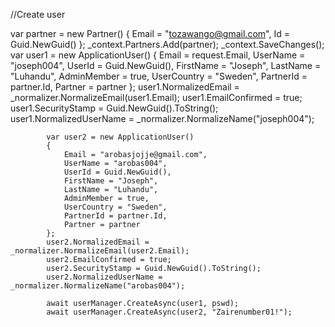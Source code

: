 //Create user

var partner = new Partner()
            {
                Email = "tozawango@gmail.com",
                Id = Guid.NewGuid()
            };
            _context.Partners.Add(partner);
            _context.SaveChanges();
            var user1 = new ApplicationUser()
            {
                Email = request.Email,
                UserName = "joseph004",
                UserId = Guid.NewGuid(),
                FirstName = "Joseph",
                LastName = "Luhandu",
                AdminMember = true,
                UserCountry = "Sweden",
                PartnerId = partner.Id,
                Partner = partner
            };
            user1.NormalizedEmail = _normalizer.NormalizeEmail(user1.Email);
            user1.EmailConfirmed = true;
            user1.SecurityStamp = Guid.NewGuid().ToString();
            user1.NormalizedUserName = _normalizer.NormalizeName("joseph004");

            var user2 = new ApplicationUser()
            {
                Email = "arobasjojje@gmail.com",
                UserName = "arobas004",
                UserId = Guid.NewGuid(),
                FirstName = "Joseph",
                LastName = "Luhandu",
                AdminMember = true,
                UserCountry = "Sweden",
                PartnerId = partner.Id,
                Partner = partner
            };
            user2.NormalizedEmail = _normalizer.NormalizeEmail(user2.Email);
            user2.EmailConfirmed = true;
            user2.SecurityStamp = Guid.NewGuid().ToString();
            user2.NormalizedUserName = _normalizer.NormalizeName("arobas004");

            await userManager.CreateAsync(user1, pswd);
            await userManager.CreateAsync(user2, "Zairenumber01!");